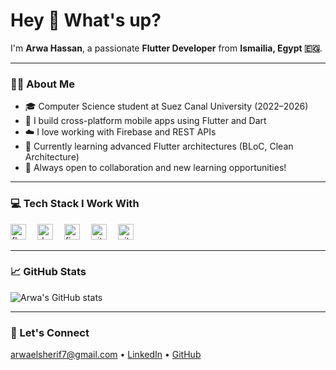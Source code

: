 <h1 align="left">Hey 👋 What's up?</h1>

<p align="left">I'm <strong>Arwa Hassan</strong>, a passionate <strong>Flutter Developer</strong> from <strong>Ismailia, Egypt 🇪🇬</strong>.</p>

---

### 👩‍💻 About Me

- 🎓 Computer Science student at Suez Canal University (2022–2026)
- 📱 I build cross-platform mobile apps using Flutter and Dart
- ☁️ I love working with Firebase and REST APIs
- 🚀 Currently learning advanced Flutter architectures (BLoC, Clean Architecture)
- 🌱 Always open to collaboration and new learning opportunities!

---

### 💻 Tech Stack I Work With

<div align="left">
  <img src="https://cdn.jsdelivr.net/gh/devicons/devicon/icons/flutter/flutter-original.svg" height="25" alt="flutter logo" />
  <img width="10"/>
  <img src="https://cdn.jsdelivr.net/gh/devicons/devicon/icons/dart/dart-original.svg" height="25" alt="dart logo"/>
  <img width="10"/>
  <img src="https://cdn.jsdelivr.net/gh/devicons/devicon/icons/firebase/firebase-plain.svg" height="25" alt="firebase logo"/>
  <img width="10"/>
  <img src="https://cdn.jsdelivr.net/gh/devicons/devicon/icons/git/git-original.svg" height="25" alt="git logo"/>
  <img width="10"/>
  <img src="https://cdn.jsdelivr.net/gh/devicons/devicon/icons/github/github-original.svg" height="25" alt="github logo"/>
</div>


---

### 📈 GitHub Stats

<p align="left">
  <img src="https://github-readme-stats.vercel.app/api?username=ArwaElsherif&show_icons=true&theme=tokyonight" alt="Arwa's GitHub stats"/>
</p>

---

### 🔗 Let's Connect

<p align="left">
  <a href="mailto:arwaelsherif7@gmail.com">arwaelsherif7@gmail.com</a> • 
  <a href="https://linkedin.com/in/arwa-elsherif">LinkedIn</a> • 
  <a href="https://github.com/ArwaElsherif">GitHub</a>
</p>

